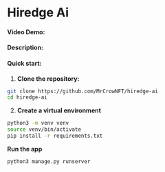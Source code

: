 # Hiredge Ai

#### Video Demo:  <URL HERE>
#### Description:

#### Quick start:

1. **Clone the repository:**
```bash
git clone https://github.com/MrCrowNFT/hiredge-ai
cd hiredge-ai

```
2. **Create a virtual environment**
```bash
python3 -m venv venv
source venv/bin/activate
pip install -r requirements.txt

```

**Run the app**

```sh
python3 manage.py runserver
```
